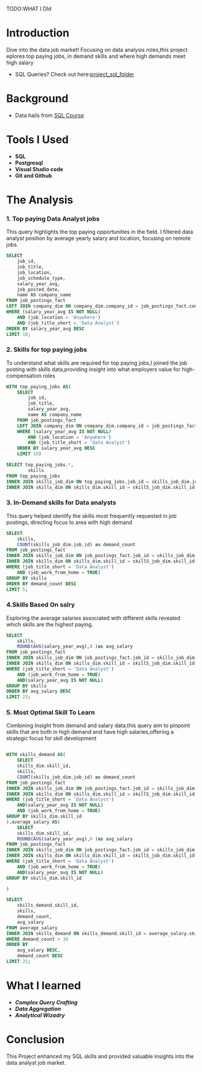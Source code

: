 TODO:WHAT I DId
# Introduction
Dive into the data job market! Focusing on data analysis roles,this project eplores top paying jobs, in demand skills and where high demands meet high salary

- SQL Queries? Check out here:[project_sql_folder](/project_sql/)

# Background
- Data hails from [SQL Course](https://barousse.com/sql)

# Tools I Used
- **SQL**
- **Postgresql**
- **Visual Studio code**
- **Git and Github**

# The Analysis
### 1. Top paying Data Analyst jobs
This query highlights the top paying opportunities in the field. I filtered data analyst position by average yearly salary and location, focusing on remote jobs.

```sql
SELECT
    job_id,
    job_title,
    job_location,
    job_schedule_type,
    salary_year_avg,
    job_posted_date,
    name AS company_name
FROM job_postings_fact
LEFT JOIN company_dim ON company_dim.company_id = job_postings_fact.company_id
WHERE (salary_year_avg IS NOT NULL) 
    AND (job_location = 'Anywhere')
    AND (job_title_short = 'Data Analyst')
ORDER BY salary_year_avg DESC
LIMIT 10;
```

### 2. Skills for top paying jobs
To understand what skills are required for top paying jobs,I joined the job posting with skills data,providing insight into what employers value for high-compensation roles
```sql
WITH top_paying_jobs AS(    
    SELECT
        job_id,
        job_title,
        salary_year_avg,
        name AS company_name
    FROM job_postings_fact
    LEFT JOIN company_dim ON company_dim.company_id = job_postings_fact.company_id
    WHERE (salary_year_avg IS NOT NULL) 
        AND (job_location = 'Anywhere')
        AND (job_title_short = 'Data Analyst')
    ORDER BY salary_year_avg DESC
    LIMIT 10)

SELECT top_paying_jobs.*,
        skills
FROM top_paying_jobs
INNER JOIN skills_job_dim ON top_paying_jobs.job_id = skills_job_dim.job_id
INNER JOIN skills_dim ON skills_dim.skill_id = skillS_job_dim.skill_id

```
### 3. In-Demand skills for Data analysts
This query helped identify the skills most frequently requested in job postings, directing focus to area with high demand
```sql
SELECT 
    skills,
    COUNT(skills_job_dim.job_id) as demand_count
FROM job_postings_fact
INNER JOIN skills_job_dim ON job_postings_fact.job_id = skills_job_dim.job_id
INNER JOIN skills_dim ON skills_dim.skill_id = skillS_job_dim.skill_id
WHERE (job_title_short = 'Data Analyst')
    AND (job_work_from_home = TRUE)
GROUP BY skills
ORDER BY demand_count DESC
LIMIT 5;
```
### 4.Skills Based On salry
Exploring the average salaries associated with different skills revealed which skills are the highest paying.
```sql
SELECT 
    skills,
    ROUND(AVG(salary_year_avg),0 )as avg_salary
FROM job_postings_fact
INNER JOIN skills_job_dim ON job_postings_fact.job_id = skills_job_dim.job_id
INNER JOIN skills_dim ON skills_dim.skill_id = skillS_job_dim.skill_id
WHERE (job_title_short = 'Data Analyst')
    AND (job_work_from_home = TRUE)
    AND(salary_year_avg IS NOT NULL)
GROUP BY skills
ORDER BY avg_salary DESC
LIMIT 25;
```
### 5. Most Optimal Skill To Learn
Combining Insight from demand and salary data,this query aim to pinpoint skills that are both in high demand and have high salaries,offering a strategic focus for skill development
```sql

WITH skills_demand AS(
    SELECT 
    skills_dim.skill_id,
    skills,
    COUNT(skills_job_dim.job_id) as demand_count
FROM job_postings_fact
INNER JOIN skills_job_dim ON job_postings_fact.job_id = skills_job_dim.job_id
INNER JOIN skills_dim ON skills_dim.skill_id = skillS_job_dim.skill_id
WHERE (job_title_short = 'Data Analyst')
    AND(salary_year_avg IS NOT NULL)
    AND (job_work_from_home = TRUE)
GROUP BY skills_dim.skill_id
),average_salary AS(
    SELECT 
    skills_dim.skill_id,
    ROUND(AVG(salary_year_avg),0 )as avg_salary
FROM job_postings_fact
INNER JOIN skills_job_dim ON job_postings_fact.job_id = skills_job_dim.job_id
INNER JOIN skills_dim ON skills_dim.skill_id = skillS_job_dim.skill_id
WHERE (job_title_short = 'Data Analyst')
    AND (job_work_from_home = TRUE)
    AND(salary_year_avg IS NOT NULL)
GROUP BY skills_dim.skill_id

)

SELECT 
    skills_demand.skill_id,
    skills,
    demand_count,
    avg_salary
FROM average_salary
INNER JOIN skills_demand ON skills_demand.skill_id = average_salary.skill_id
WHERE demand_count > 10
ORDER BY
    avg_salary DESC,
    demand_count DESC
LIMIT 25;
```
# What I learned
- ***Complex Query Crafting***
- ***Data Aggregation***
- ***Analytical Wizadry***
# Conclusion
This Project enhanced my SQL skills and provided valuable insights into the data analyst job market.
